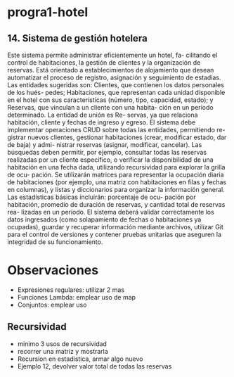 # progra1-hotel

## 14. Sistema de gestión hotelera

Este sistema permite administrar eficientemente un hotel, fa-
cilitando el control de habitaciones, la gestión de clientes y la 
organización de reservas. Está orientado a establecimientos de 
alojamiento  que  desean  automatizar  el  proceso  de  registro, 
asignación y seguimiento de estadías. Las entidades sugeridas 
son: Clientes, que contienen los datos personales de los hués-
pedes; Habitaciones, que representan cada unidad disponible 
en  el  hotel  con  sus  características  (número,  tipo,  capacidad, 
estado); y Reservas, que vinculan a un cliente con una habita-
ción  en  un  período  determinado. La  entidad  de  unión  es  Re-
servas, ya que relaciona habitación, cliente y fechas de ingreso y egreso. 
El sistema debe implementar operaciones CRUD sobre todas las entidades, permitiendo re-
gistrar nuevos clientes, gestionar habitaciones (crear, modificar estado, dar de baja) y admi-
nistrar reservas (asignar, modificar, cancelar). Las búsquedas deben permitir, por ejemplo, 
consultar todas las reservas realizadas por un cliente específico, o verificar la disponibilidad 
de una habitación en una fecha dada, utilizando recursividad para explorar la grilla de ocu-
pación.  Se  utilizarán  matrices  para  representar  la  ocupación  diaria  de  habitaciones  (por 
ejemplo, una matriz con habitaciones en filas y fechas en columnas), y listas y diccionarios 
para organizar la información general. Las estadísticas básicas incluirán: porcentaje de ocu-
pación por habitación, promedio de duración de reservas, y cantidad total de reservas rea-
lizadas en un período. El sistema deberá validar correctamente los datos ingresados (como 
solapamiento  de  fechas  o  habitaciones  ya  ocupadas),  guardar  y  recuperar  información mediante archivos, utilizar Git para el control de versiones y contener pruebas unitarias que 
aseguren la integridad de su funcionamiento.

# Observaciones
* Expresiones regulares: utilizar 2 mas
* Funciones Lambda: emplear uso de map
* Conjuntos: emplear uso

## Recursividad
* minimo 3 usos de recursividad
* recorrer una matriz y mostrarla
* Recursion en estadistica, armar algo nuevo
* Ejemplo 12, devolver valor total de todas las reservas
